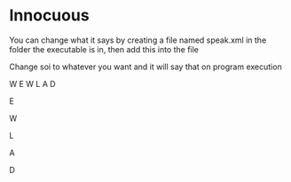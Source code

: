 # Innocuous

You can change what it says by creating a file named speak.xml in the folder the executable is in, then add this into the file

<Speech say="soi"/>

Change soi to whatever you want and it will say that on program execution

W E W L A D

E

W

L

A

D
